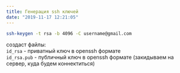 ```yaml
---
title: Генерация ssh ключей
date: "2019-11-17 12:21:05"
---
```


```bash
ssh-keygen -t rsa -b 4096 -C username@gmail.com
```

создаст файлы:  
`id_rsa` - приватный ключ в openssh формате  
`id_rsa.pub` - публичный ключ в openssh формате (закидываем на сервер, куда будем коннектиться)
